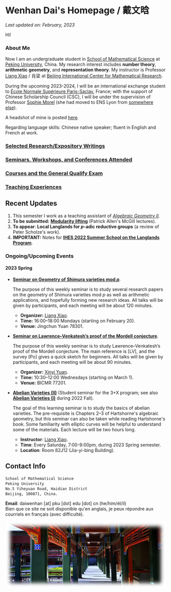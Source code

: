 # Wenhan Dai's Homepage / 戴文晗

_Last updated on: February, 2023_

Hi!

### About Me

Now I am an undergraduate student in [School of Mathematical Science](http://english.math.pku.edu.cn) at [Peking University](https://www.pku.edu.cn), China. My research interest includes **number theory**, **arithmetic geometry**, and **representation theory**. My instructor is Professor [Liang Xiao](https://bicmr.pku.edu.cn/~lxiao/index.htm) / 肖梁 at [Beijing International Center for Mathematical Research](https://bicmr.pku.edu.cn). 

During the upcoming 2023-2024, I will be an international exchange student to [École Normale Supérieure Paris-Saclay](https://ens-paris-saclay.com), France; with the support of Chinese Scholarship Council (CSC), I will be under the supervision of Professor [Sophie Morel](https://perso.ens-lyon.fr/sophie.morel/) (she had moved to ENS Lyon from [somewhere else](https://www.math.princeton.edu/people/sophie-morel)). 

A headshot of mine is posted [here](./headshot.jpg).

Regarding language skills: Chinese native speaker; fluent in English and French at work.

### [Selected Research/Expository Writings](./blurbs.md)
### [Seminars, Workshops, and Conferences Attended](./swc.md)
### [Courses and the General Qualify Exam](./notes.md)
### [Teaching Experiences](./teaching.md)


## Recent Updates

1. This semester I work as a teaching assistant of [_Algebraic Geometry II_](./AGII23/AGII23.md).
2. **To be submitted:** [**Modularity lifting**](./miscellanea/modlift.pdf) (Patrick Allen's McGill lectures).
3. **To appear**: **Local Langlands for _p_-adic reductive groups** (a review of Peter Scholze's work).
4. **IMPORTANT:** Notes for [**IHES 2022 Summer School on the Langlands Program**](./IHES22/IHES22.md).


### Ongoing/Upcoming Events

#### 2023 Spring

- [**Seminar on Geometry of Shimura varieties mod _p_**](./geomShv23/geomShv23.md).

  The purpose of this weekly seminar is to study several research papers on the geometry of Shimura varieties mod _p_ as well as arithmetic applications, and hopefully forming new research ideas. All talks will be given by participants, and each meeting will be about 120 minutes.
  - **Organizer:** [Liang Xiao](https://bicmr.pku.edu.cn/~lxiao/index.htm).
  - **Time:** 16:00–18:00 Mondays (starting on February 20).
  - **Venue:** Jingchun Yuan 78301.


- [**Seminar on Lawrence–Venkatesh’s proof of the Mordell conjecture**](./LV23/LV23.md).

  The purpose of this weekly seminar is to study Lawrence–Venkatesh’s proof of the Mordell conjecture. The main reference is [LV], and the survey [Po] gives a quick sketch for beginners. All talks will be given by participants, and each meeting will be about 90 minutes.
  - **Organizer:** [Xinyi Yuan](http://faculty.bicmr.pku.edu.cn/~yxy/).
  - **Time:** 10:30–12:00 Wednesdays (starting on March 1).
  - **Venue:** BICMR 77201.
  
- [**Abelian Varieties (II)**](./AV2/AV2.md) (Student seminar for the 3+X program; see also [**Abelian Varieties (I)**](https://dai-wenhan.github.io/AV/AV.html) during 2022 Fall).

  The goal of this learning seminar is to study the basics of abelian varieties. The pre-requisite is Chapters 2–3 of Hartshorne's algebraic geometry, but this seminar can also be taken while reading Hartshorne's book. Some familiarity with elliptic curves will be helpful to understand some of the materials. Each lecture will be two hours long.
  - **Instructor**: [Liang Xiao](https://bicmr.pku.edu.cn/~lxiao/index.htm).
  - **Time**: Every Saturday, 7:00-9:00pm, during 2023 Spring semester.
  - **Location**: Room 82J12 (Jia-yi-bing Building).


## Contact Info

```
School of Mathematical Science
Peking University
No.5 Yiheyuan Road, Haidian District
Beijing, 100871, China.
```

**Email**: daiwenhan [at] pku [dot] edu [dot] cn (he/him/él/il)
<br/>
Bien que ce site ne soit disponible qu'en anglais, je peux répondre aux courriels en français (avec difficulté).

![summer](./landscape-summer.png)